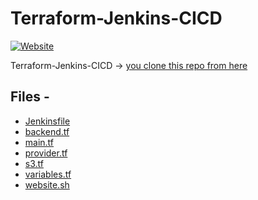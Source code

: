 # Terraform-Jenkins-CICD

[![Website](https://github.com/574n13y/Terraform-Jenkins-CICD/actions/workflows/jekyll-gh-pages.yml/badge.svg)](https://github.com/574n13y/Terraform-Jenkins-CICD/actions/workflows/jekyll-gh-pages.yml)

Terraform-Jenkins-CICD -> [you clone this repo from here](https://github.com/574n13y/Terraform-Jenkins-CICD.git)

## Files - 
- [Jenkinsfile](https://github.com/574n13y/Terraform-Jenkins-CICD/blob/main/Jenkinsfile)
- [backend.tf](https://github.com/574n13y/Terraform-Jenkins-CICD/blob/main/backend.tf)
- [main.tf](https://github.com/574n13y/Terraform-Jenkins-CICD/blob/main/main.tf)
- [provider.tf](https://github.com/574n13y/Terraform-Jenkins-CICD/blob/main/provider.tf)
- [s3.tf](https://github.com/574n13y/Terraform-Jenkins-CICD/blob/main/s3.tf)
- [variables.tf](https://github.com/574n13y/Terraform-Jenkins-CICD/blob/main/variables.tf)
- [website.sh](https://github.com/574n13y/Terraform-Jenkins-CICD/blob/main/website.sh)
